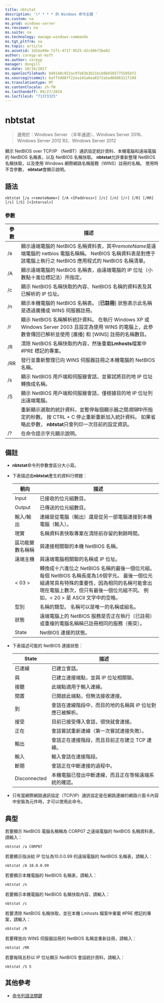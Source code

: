 ```yaml
---
title: nbtstat
description: '\* * * * 的 Windows 命令主題 '
ms.custom: na
ms.prod: windows-server
ms.reviewer: na
ms.suite: na
ms.technology: manage-windows-commands
ms.tgt_pltfrm: na
ms.topic: article
ms.assetid: 1d2ea99e-72f1-471f-9525-d2c49bf3be82
author: coreyp-at-msft
ms.author: coreyp
manager: dongill
ms.date: 10/16/2017
ms.openlocfilehash: bd9148c922ac97e83b3b21bcb8b6585775505bf2
ms.sourcegitcommit: 6aff3d88ff22ea141a6ea6572a5ad8dd6321f199
ms.translationtype: MT
ms.contentlocale: zh-TW
ms.lasthandoff: 09/27/2019
ms.locfileid: "71373325"
---
```

# <a name="nbtstat"></a>nbtstat

>適用於：Windows Server （半年通道）、Windows Server 2016、Windows Server 2012 R2、Windows Server 2012

顯示 NetBIOS over TCP/IP （NetBT）通訊協定統計資料、本機電腦和遠端電腦的 NetBIOS 名稱表，以及 NetBIOS 名稱快取。 **nbtstat**允許重新整理 NetBIOS 名稱快取，以及使用 Windows 網際網路名稱服務（WINS）註冊的名稱。 使用時不含參數， **nbtstat**會顯示說明。 

## <a name="syntax"></a>語法

```
nbtstat [/a <remoteName>] [/A <IPaddress>] [/c] [/n] [/r] [/R] [/RR] [/s] [/S] [<Interval>]
```

### <a name="parameters"></a>參數

|    參數    |                                                                                                                         描述                                                                                                                         |
|-----------------|-------------------------------------------------------------------------------------------------------------------------------------------------------------------------------------------------------------------------------------------------------------|
| /a <remoteName> |    顯示遠端電腦的 NetBIOS 名稱資料表，其中*remoteName*是遠端電腦的 netbios 電腦名稱稱。 NetBIOS 名稱資料表是對應于該電腦上執行之 NetBIOS 應用程式的 NetBIOS 名稱清單。     |
| /A <IPaddress>  |                                                           顯示遠端電腦的 NetBIOS 名稱表，由遠端電腦的 IP 位址（小數點十進位標記法）所指定。                                                            |
|       /c        |                                                                        顯示 NetBIOS 名稱快取的內容、NetBIOS 名稱的資料表及其已解析的 IP 位址。                                                                         |
|       /n        |                                            顯示本機電腦的 NetBIOS 名稱表。 [**已註冊**] 狀態表示此名稱是透過廣播或 WINS 伺服器註冊。                                             |
|       /r        |      顯示 NetBIOS 名稱解析統計資料。 在執行 Windows XP 或 Windows Server 2003 且設定為使用 WINS 的電腦上，此參數會傳回已解析並使用 [廣播] 和 [WINS] 註冊的名稱數目。       |
|       /R        |                                                                      清除 NetBIOS 名稱快取的內容，然後重載**Lmhosts**檔案中 #PRE 標記的專案。                                                                      |
|       /RR       |                                                                           發行並重新整理已向 WINS 伺服器註冊之本機電腦的 NetBIOS 名稱。                                                                            |
|       /s        |                                                                          顯示 NetBIOS 用戶端和伺服器會話，並嘗試將目的地 IP 位址轉換成名稱。                                                                           |
|       /S        |                                                                          顯示 NetBIOS 用戶端和伺服器會話，僅根據目的地 IP 位址列出遠端電腦。                                                                          |
|   <Interval>    | 重新顯示選取的統計資料，並暫停每個顯示器之間*間隔*中所指定的秒數。 按 CTRL + C 停止重新重新加入統計資料。 如果省略此參數， **nbtstat**只會列印一次目前的設定資訊。 |
|       /?        |                                                                                                            在命令提示字元顯示說明。                                                                                                             |

## <a name="remarks"></a>備註

-   **nbtstat**命令列參數會區分大小寫。

-   下表描述由**nbtstat**產生的資料行標題：

    |朝向|描述|
    |------|--------|
    |Input|已接收的位元組數目。|
    |Output|已傳送的位元組數目。|
    |輸入/輸出|連線是從電腦（輸出）還是從另一部電腦連接到本機電腦（輸入）。|
    |現實|名稱資料表快取專案在清除前存留的剩餘時間。|
    |區功能變數名稱稱|與連接相關聯的本機 NetBIOS 名稱。|
    |遠端主機|與遠端電腦相關聯的名稱或 IP 位址。|
    |< 03 >|轉換成十六進位之 NetBIOS 名稱的最後一個位元組。 每個 NetBIOS 名稱長度為16個字元。 最後一個位元組通常具有特殊的重要性，因為相同的名稱可能會出現在電腦上數次，但只有最後一個位元組不同。 例如，< 20 > 是 ASCII 文字中的空格。|
    |型別|名稱的類型。 名稱可以是唯一的名稱或組名。|
    |狀態|遠端電腦上的 NetBIOS 服務是否正在執行（已註冊）或重複的電腦名稱稱已註冊相同的服務（衝突）。|
    |State|NetBIOS 連接的狀態。|

-   下表描述可能的 NetBIOS 連接狀態：

    |State|描述|
    |-----|--------|
    |已連線|已建立會話。|
    |與|已建立連接端點，並與 IP 位址相關聯。|
    |接聽|此端點適用于輸入連線。|
    |閒置|已開啟此端點，但無法接收連接。|
    |到|會話在連線階段中，而目的地的名稱與 IP 位址對應已被解析。|
    |接受|目前已接受傳入會話，很快就會連接。|
    |正在|會話嘗試重新連線（第一次嘗試連接失敗）。|
    |輸出|會話正在連接階段，而且目前正在建立 TCP 連線。|
    |輸入|輸入會話在連接階段。|
    |斷開|會話正在中斷連接的過程中。|
    |Disconnected|本機電腦已發出中斷連線，而且正在等候遠端系統的確認。|

-   只有當網際網路通訊協定（TCP/IP）通訊協定是在網路連線的網路介面卡內容中安裝為元件時，才可以使用此命令。

## <a name="BKMK_Examples"></a>典型
若要顯示 NetBIOS 電腦名稱稱為 CORP07 之遠端電腦的 NetBIOS 名稱資料表，請輸入：

```
nbtstat /a CORP07
```

若要顯示指派給 IP 位址為10.0.0.99 的遠端電腦的 NetBIOS 名稱表，請輸入：

```
nbtstat /A 10.0.0.99
```

若要顯示本機電腦的 NetBIOS 名稱表，請輸入：

```
nbtstat /n
```

若要顯示本機電腦的 NetBIOS 名稱快取內容，請輸入：

```
nbtstat /c
```

若要清除 NetBIOS 名稱快取，並在本機 Lmhosts 檔案中重載 #PRE 標記的專案，請輸入：

```
nbtstat /R
```

若要釋放向 WINS 伺服器註冊的 NetBIOS 名稱並重新註冊，請輸入：

```
nbtstat /RR
```

若要每隔五秒以 IP 位址顯示 NetBIOS 會話統計資料，請輸入：

```
nbtstat /S 5
```

## <a name="additional-references"></a>其他參考

-   [命令列語法關鍵](command-line-syntax-key.md)


